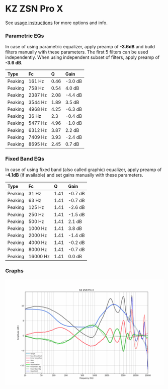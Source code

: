 # KZ ZSN Pro X
See [usage instructions](https://github.com/jaakkopasanen/AutoEq#usage) for more options and info.

### Parametric EQs
In case of using parametric equalizer, apply preamp of **-3.6dB** and build filters manually
with these parameters. The first 5 filters can be used independently.
When using independent subset of filters, apply preamp of **-3.6 dB**.

| Type    | Fc      |    Q | Gain    |
|:--------|:--------|:-----|:--------|
| Peaking | 161 Hz  | 0.46 | -3.0 dB |
| Peaking | 758 Hz  | 0.54 | 4.0 dB  |
| Peaking | 2387 Hz | 2.08 | -4.4 dB |
| Peaking | 3544 Hz | 1.89 | 3.5 dB  |
| Peaking | 4968 Hz | 4.25 | -6.3 dB |
| Peaking | 36 Hz   | 2.3  | -0.4 dB |
| Peaking | 5477 Hz | 4.96 | -1.0 dB |
| Peaking | 6312 Hz | 3.87 | 2.2 dB  |
| Peaking | 7409 Hz | 3.93 | -2.4 dB |
| Peaking | 8695 Hz | 2.45 | 0.7 dB  |

### Fixed Band EQs
In case of using fixed band (also called graphic) equalizer, apply preamp of **-4.1dB**
(if available) and set gains manually with these parameters.

| Type    | Fc       |    Q | Gain    |
|:--------|:---------|:-----|:--------|
| Peaking | 31 Hz    | 1.41 | -0.7 dB |
| Peaking | 63 Hz    | 1.41 | -0.7 dB |
| Peaking | 125 Hz   | 1.41 | -2.6 dB |
| Peaking | 250 Hz   | 1.41 | -1.5 dB |
| Peaking | 500 Hz   | 1.41 | 2.1 dB  |
| Peaking | 1000 Hz  | 1.41 | 3.8 dB  |
| Peaking | 2000 Hz  | 1.41 | -1.4 dB |
| Peaking | 4000 Hz  | 1.41 | -0.2 dB |
| Peaking | 8000 Hz  | 1.41 | -0.7 dB |
| Peaking | 16000 Hz | 1.41 | 0.0 dB  |

### Graphs
![](./KZ%20ZSN%20Pro%20X.png)